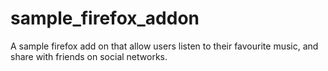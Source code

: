 sample_firefox_addon
====================
A sample firefox add on that allow users listen to their favourite music, and share with friends on social networks.

